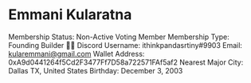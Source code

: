 # Emmani Kularatna

Membership Status: Non-Active Voting Member
Membership Type: Founding Builder 🧑‍🚀 
Discord Username: ithinkpandasrtiny#9903
Email: kularemmani@gmail.com
Wallet Address: 0xA9d0441264f5Cd2F3477Ff7D58a722571FAf5af2
Nearest Major City: Dallas TX, United States
Birthday: December 3, 2003